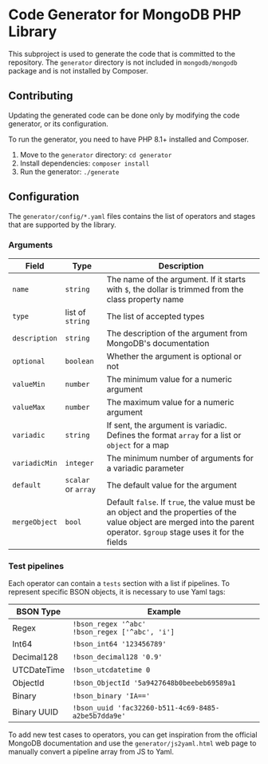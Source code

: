 # Code Generator for MongoDB PHP Library

This subproject is used to generate the code that is committed to the repository.
The `generator` directory is not included in `mongodb/mongodb` package and is not installed by Composer.

## Contributing

Updating the generated code can be done only by modifying the code generator, or its configuration.

To run the generator, you need to have PHP 8.1+ installed and Composer.

1. Move to the `generator` directory: `cd generator`
2. Install dependencies: `composer install`
3. Run the generator: `./generate`

## Configuration

The `generator/config/*.yaml` files contains the list of operators and stages that are supported by the library.

### Arguments

| Field         | Type                | Description                                                                                                                                                               |
|---------------|---------------------|---------------------------------------------------------------------------------------------------------------------------------------------------------------------------|
| `name`        | `string`            | The name of the argument. If it starts with `$`, the dollar is trimmed from the class property name                                                                       |
| `type`        | list of `string`    | The list of accepted types                                                                                                                                                |
| `description` | `string`            | The description of the argument from MongoDB's documentation                                                                                                              |
| `optional`    | `boolean`           | Whether the argument is optional or not                                                                                                                                   |
| `valueMin`    | `number`            | The minimum value for a numeric argument                                                                                                                                  |
| `valueMax`    | `number`            | The maximum value for a numeric argument                                                                                                                                  |
| `variadic`    | `string`            | If sent, the argument is variadic. Defines the format `array` for a list or `object` for a map                                                                            |
| `variadicMin` | `integer`           | The minimum number of arguments for a variadic parameter                                                                                                                  |
| `default`     | `scalar` or `array` | The default value for the argument                                                                                                                                        |
| `mergeObject` | `bool`              | Default `false`. If `true`, the value must be an object and the properties of the value object are merged into the parent operator. `$group` stage uses it for the fields |

### Test pipelines

Each operator can contain a `tests` section with a list if pipelines. To represent specific BSON objects, it is necessary to use Yaml tags:

| BSON Type   | Example                                                |
|-------------|--------------------------------------------------------|
| Regex       | `!bson_regex '^abc'` <br/> `!bson_regex ['^abc', 'i']` |
| Int64       | `!bson_int64 '123456789'`                              |
| Decimal128  | `!bson_decimal128 '0.9'`                               |
| UTCDateTime | `!bson_utcdatetime 0`                                  |
| ObjectId    | `!bson_ObjectId '5a9427648b0beebeb69589a1`             |
| Binary      | `!bson_binary 'IA=='`                                  |
| Binary UUID | `!bson_uuid 'fac32260-b511-4c69-8485-a2be5b7dda9e'`    |

To add new test cases to operators, you can get inspiration from the official MongoDB documentation and use the `generator/js2yaml.html` web page to manually convert a pipeline array from JS to Yaml.
